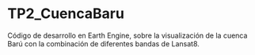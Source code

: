 # TP2_CuencaBaru
Código de desarrollo en Earth Engine, sobre la visualización de la cuenca Barú con la combinación de diferentes bandas de Lansat8.
